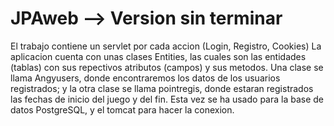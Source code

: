 # JPAweb --> Version sin terminar
El trabajo contiene un servlet por cada accion (Login, Registro, Cookies)
La aplicacion cuenta con unas clases Entities, las cuales son las entidades (tablas) con sus repectivos atributos (campos) y sus metodos. Una clase se llama Angyusers, donde encontraremos los datos de los usuarios registrados; y la otra clase se llama pointregis, donde estaran registrados las fechas de inicio del juego y del fin.
Esta vez se ha usado para la base de datos PostgreSQL, y el tomcat para hacer la conexion.

